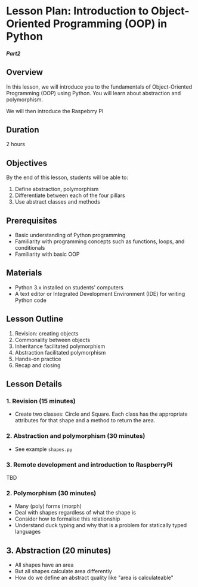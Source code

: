 # Lesson Plan: Introduction to Object-Oriented Programming (OOP) in Python
##### Part2
## Overview

In this lesson, we will introduce you to the fundamentals of Object-Oriented 
Programming (OOP) using Python. 
You will learn about abstraction and polymorphism.

We will then introduce the Raspebrry PI
## Duration

2 hours

## Objectives

By the end of this lesson, students will be able to:

1. Define abstraction, polymorphism
2. Differentiate between each of the four pillars
3. Use abstract classes and methods


## Prerequisites

- Basic understanding of Python programming
- Familiarity with programming concepts such as functions, loops, and conditionals
- Familiarity with basic OOP

## Materials

- Python 3.x installed on students' computers
- A text editor or Integrated Development Environment (IDE) for writing Python code

## Lesson Outline

1. Revision: creating objects
2. Commonality between objects
3. Inheritance facilitated polymorphism
4. Abstraction facilitated polymorphism
5. Hands-on practice
6. Recap and closing

## Lesson Details

### 1. Revision  (15 minutes)

- Create two classes: Circle and Square. Each class has the appropriate 
  attributes for that shape and a method to return the area.



### 2. Abstraction and polymorphism (30 minutes)

- See example `shapes.py`

### 3. Remote development and introduction to RaspberryPi 

TBD
### 2. Polymorphism (30 minutes)

- Many (poly) forms (morph)
- Deal with shapes regardless of what the shape is
- Consider how to formalise this relationship
- Understand duck typing and why that is a problem for statically typed languages


## 3. Abstraction (20 minutes)

- All shapes have an area
- But all shapes calculate area differently
- How do we define an abstract quality like "area is calculateable"

